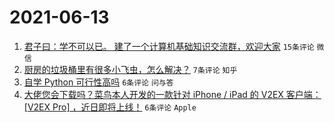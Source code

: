 # 2021-06-13

1. [君子曰：学不可以已。 建了一个计算机基础知识交流群，欢迎大家](https://www.v2ex.com/t/783152) `15条评论` `微信`
1. [厨房的垃圾桶里有很多小飞虫，怎么解决？](https://www.v2ex.com/t/783161) `7条评论` `知乎`
1. [自学 Python 可行性高吗](https://www.v2ex.com/t/783175) `6条评论` `问与答`
1. [大佬您会下载吗？菜鸟本人开发的一款针对 iPhone / iPad 的 V2EX 客户端： [V2EX Pro] ，近日即将上线！](https://www.v2ex.com/t/783154) `6条评论` `Apple`
